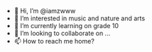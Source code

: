 - 👋 Hi, I’m @iamzwww
- 👀 I’m interested in music and nature and arts
- 🌱 I’m currently learning on grade 10
- 💞️ I’m looking to collaborate on ...
- 📫 How to reach me home?

<!---
iamzwww/iamzwww is a ✨ special ✨ repository because its `README.md` (this file) appears on your GitHub profile.
You can click the Preview link to take a look at your changes.
--->
